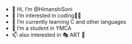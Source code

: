 - 👋 Hi, I’m @HimanshiSoni
- 👀 I’m interested in coding👩‍💻
- 🌱 I’m currently learning C and other languages
- 💞️ I’m a student in YMCA
- 📫 also interested in 🎭 ART 🎨

<!---
HimanshiSoni/HimanshiSoni is a ✨ special ✨ repository because its `README.md` (this file) appears on your GitHub profile.
You can click the Preview link to take a look at your changes.
--->
